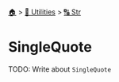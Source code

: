 <!--startTocHeader-->
[🏠](../../README.md) > [🔧 Utilities](../README.md) > [🔠 Str](README.md)
# SingleQuote
<!--endTocHeader-->

TODO: Write about `SingleQuote`

<!--startTocSubTopic-->
<!--endTocSubTopic-->